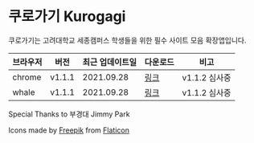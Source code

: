 # 쿠로가기 Kurogagi

쿠로가기는 고려대학교 세종캠퍼스 학생들을 위한 필수 사이트 모음 확장앱입니다.

| 브라우저 | 버전 | 최근 업데이트일    |  다운로드  | 비고 |
| ------- | ---- | ------------------ | ---- | ---- |
| chrome  | v1.1.1 | 2021.09.28 | [링크](https://chrome.google.com/webstore/detail/%EC%BF%A0%EB%A1%9C%EA%B0%80%EA%B8%B0-kurogagi/dgiidejegngpoiajlkajidecnlaklljb?hl=ko&authuser=0)| v1.1.2 심사중 |
| whale   | v1.1.1 | 2021.09.28 |  [링크](https://store.whale.naver.com/detail/gfaboonopainllkgphjcaiddlonphkgh?hl=null) | v1.1.2 심사중 |

Special Thanks to 부경대 Jimmy Park

Icons made by [Freepik](https://www.freepik.com) from [Flaticon](https://www.flaticon.com)
